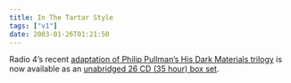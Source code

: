 ```yaml
---
title: In The Tartar Style
tags: ["v1"]
date: 2003-01-26T01:21:50
---
```


Radio 4&#8217;s recent [adaptation of Philip Pullman&#8217;s His Dark Materials trilogy][1] is now available as an [unabridged 26 CD (35 hour) box set][2].

[1]: http://www.bbc.co.uk/radio4/arts/hisdarkmaterials/index.shtml "BBC Radio 4: Arts and Drama: His Dark Materials"
[2]: http://www.amazon.co.uk/exec/obidos/ASIN/1855495767/ohsky "Amazon.co.uk: His Dark Materials Audio CD Box Set (for hardcore fans only, I'd imagine)"
